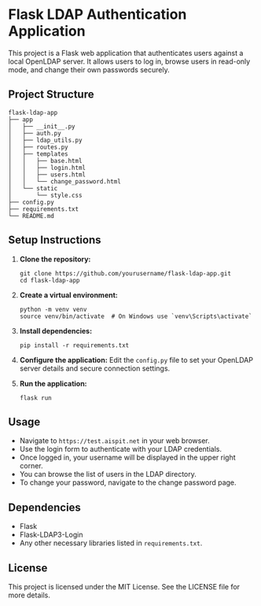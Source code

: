 # Flask LDAP Authentication Application

This project is a Flask web application that authenticates users against a local OpenLDAP server. It allows users to log in, browse users in read-only mode, and change their own passwords securely.

## Project Structure

```
flask-ldap-app
├── app
│   ├── __init__.py
│   ├── auth.py
│   ├── ldap_utils.py
│   ├── routes.py
│   ├── templates
│   │   ├── base.html
│   │   ├── login.html
│   │   ├── users.html
│   │   └── change_password.html
│   └── static
│       └── style.css
├── config.py
├── requirements.txt
└── README.md
```

## Setup Instructions

1. **Clone the repository:**
   ```
   git clone https://github.com/yourusername/flask-ldap-app.git
   cd flask-ldap-app
   ```

2. **Create a virtual environment:**
   ```
   python -m venv venv
   source venv/bin/activate  # On Windows use `venv\Scripts\activate`
   ```

3. **Install dependencies:**
   ```
   pip install -r requirements.txt
   ```

4. **Configure the application:**
   Edit the `config.py` file to set your OpenLDAP server details and secure connection settings.

5. **Run the application:**
   ```
   flask run
   ```

## Usage

- Navigate to `https://test.aispit.net` in your web browser.
- Use the login form to authenticate with your LDAP credentials.
- Once logged in, your username will be displayed in the upper right corner.
- You can browse the list of users in the LDAP directory.
- To change your password, navigate to the change password page.

## Dependencies

- Flask
- Flask-LDAP3-Login
- Any other necessary libraries listed in `requirements.txt`.

## License

This project is licensed under the MIT License. See the LICENSE file for more details.